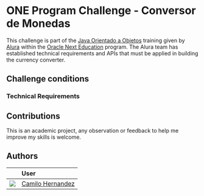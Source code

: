 # ONE Program Challenge - Conversor de Monedas

This challenge is part of the [Java Orientado a Objetos](https://app.aluracursos.com/formacion-java-grupo7-one) training given by [Alura](https://www.aluracursos.com/) within the [Oracle Next Education](https://www.oracle.com/co/education/oracle-for-education/) program. The Alura team has established technical requirements and APIs that must be applied in building the currency converter.

## Challenge conditions

### Technical Requirements


## Contributions
This is an academic project, any observation or feedback to help me improve my skills is welcome. 

## Authors

|                                                            | User                                            |
| :--------------------------------------------------------  | :---------------------------------------------- |
| ![](https://avatars.githubusercontent.com/u/15963155?s=25) |[Camilo Hernandez](https://github.com/imkoyodev) |
